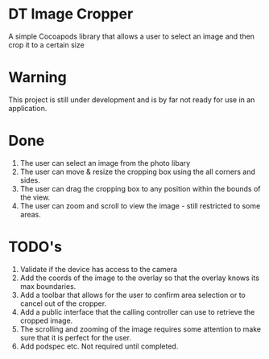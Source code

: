 # DT Image Cropper

A simple Cocoapods library that allows a user to select an image and then crop it to a certain size

# Warning

This project is still under development and is by far not ready for use in an application.

# Done

1. The user can select an image from the photo libary
2. The user can move & resize the cropping box using the all corners and sides.
3. The user can drag the cropping box to any position within the bounds of the view.
4. The user can zoom and scroll to view the image - still restricted to some areas.

# TODO's

1. Validate if the device has access to the camera
4. Add the coords of the image to the overlay so that the overlay knows its max boundaries.
5. Add a toolbar that allows for the user to confirm area selection or to cancel out of the cropper.
6. Add a public interface that the calling controller can use to retrieve the cropped image.
7. The scrolling and zooming of the image requires some attention to make sure that it is perfect for the user.
8. Add podspec etc. Not required until completed.
